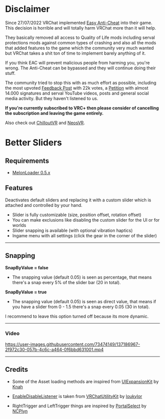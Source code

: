 # Disclaimer

Since 27/07/2022 VRChat implemented [Easy Anti-Cheat](https://easy.ac) into their game.
This decision is horrible and will totally harm VRChat more than it will help.

They basically removed all access to Quality of Life mods including serval protections mods against common types of crashing and also all the mods that added features to the game which the community very much wanted but VRChat takes a shit ton of time to implement barely anything of it.

If you think EAC will prevent malicious people from harming you, you're wrong. The Anti-Cheat can be bypassed and they will continue doing their stuff.

The community tried to stop this with as much effort as possible, including the most upvoted [Feedback Post](https://feedback.vrchat.com/open-beta/p/eac-in-a-social-vr-game-creates-more-problems-than-it-solves) with 22k votes, a [Petition](https://www.change.org/p/vrchat-delete-anticheat-system) with almost 14.000 signatures and serval YouTube videos, posts and general social media activity. But they haven't listened to us.

**If you're currently subscribed to VRC+ then please consider of cancelling the subscription and leaving the game entirely.**

Also check out [ChilloutVR](https://discord.gg/abi) and [NeosVR](https://discord.gg/NeosVR).

# Better Sliders

## Requirements

- [MelonLoader 0.5.x](https://melonwiki.xyz/)

## Features

Deactivates default sliders and replacing it with a custom slider which is attached and controlled by your hand.

- Slider is fully customizable (size, position offset, rotation offset)
- You can make exclusions like disabling the custom slider for the UI or for worlds
- Slider snapping is available (with optional vibration haptics)
- Ingame menu with all settings (click the gear in the corner of the slider)

---

## Snapping

**SnapByValue = false** 
- The snapping value (default 0.05) is seen as percentage, that means there's a snap every 5% of the slider bar (20 in total).

**SnapByValue = true**
- The snapping value (default 0.05) is seen as direct value, that means if you have a slider from 0 - 1.5 there's a snap every 0.05 (30 in total).

 I recommend to leave this option turned off because its more dynamic.

---

### Video

https://user-images.githubusercontent.com/73474149/137186967-2f972c30-057b-4c6c-a464-0f6bbd631001.mp4

---

## Credits

- Some of the Asset loading methods are inspired from [UIExpansionKit](https://github.com/knah/VRCMods/tree/master/UIExpansionKit) by [Knah](https://github.com/knah)

- [EnableDisableListener](https://github.com/DragonPlayerX/BetterSliders/blob/master/BetterSliders/UI/EnableDisableListener.cs) is taken from [VRChatUtilityKit](https://github.com/loukylor/VRC-Mods/tree/main/VRChatUtilityKit) by [loukylor](https://github.com/loukylor)

- RightTrigger and LeftTrigger things are inspired by [PortalSelect](https://github.com/NCPlyn/PortalSelect) by [NCPlyn](https://github.com/NCPlyn)
